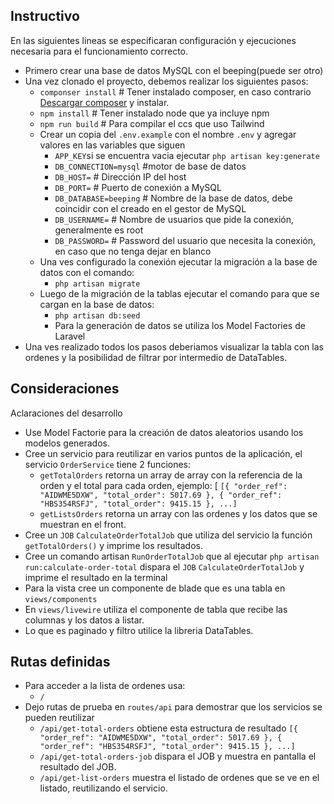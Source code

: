 
## Instructivo

En las siguientes lineas se especificaran configuración y ejecuciones necesaria para el funcionamiento correcto.

+ Primero crear una base de datos MySQL con el beeping(puede ser otro)
+ Una vez clonado el proyecto, debemos realizar los siguientes pasos:
    + `componser install` # Tener instalado composer, en caso contrario [Descargar composer](https://getcomposer.org/) y instalar.
    + `npm install` # Tener instalado node que ya incluye npm
    + `npm run build` # Para compilar el ccs que uso Tailwind
    + Crear un copia del `.env.example` con el nombre `.env` y agregar valores en las variables que siguen
        + `APP_KEY`si se encuentra vacia ejecutar `php artisan key:generate`
        + `DB_CONNECTION=mysql` #motor de base de datos
        + `DB_HOST=` # Dirección IP del host
        + `DB_PORT=` # Puerto de conexión a MySQL
        + `DB_DATABASE=beeping` # Nombre de la base de datos, debe coincidir con el creado en el gestor de MySQL
        + `DB_USERNAME=`  # Nombre de usuarios que pide la conexión, generalmente es root 
        + `DB_PASSWORD=`  # Password del usuario que necesita la conexión, en caso que no tenga dejar en blanco
    + Una ves configurado la conexión ejecutar la migración a la base de datos con el comando: 
        + `php artisan migrate`
    + Luego de la migración de la tablas ejecutar el comando para que se cargan en la base de datos: 
        + `php artisan db:seed`
        + Para la generación de datos se utiliza los Model Factories de Laravel
+ Una ves realizado todos los pasos deberiamos visualizar la tabla con las ordenes y la posibilidad de filtrar por intermedio de DataTables.

## Consideraciones

Aclaraciones del desarrollo

+ Use Model Factorie para la creación de datos aleatorios usando los modelos generados.
+ Cree un servicio para reutilizar en varios puntos de la aplicación, el servicio `OrderService` tiene 2 funciones:
    + `getTotalOrders` retorna un array de array con la referencia de la orden y el total para cada orden, ejemplo: [
        `[{
            "order_ref": "AIDWME5DXW",
            "total_order": 5017.69
        },
        {
            "order_ref": "HBS354RSFJ",
            "total_order": 9415.15
        }, ...]`
    + `getListsOrders` retorna un array con las ordenes y los datos que se muestran en el front.
+ Cree un `JOB` `CalculateOrderTotalJob` que utiliza del servicio la función `getTotalOrders()` y imprime los resultados.
+ Cree un comando artisan `RunOrderTotalJob` que al ejecutar `php artisan run:calculate-order-total` dispara el `JOB` `CalculateOrderTotalJob` y imprime el resultado en la terminal
+ Para la vista cree un componente de blade que es una tabla en `views/components`
+ En `views/livewire` utiliza el componente de tabla que recibe las columnas y los datos a listar.
+ Lo que es paginado y filtro utilice la libreria DataTables.

## Rutas definidas
+ Para acceder a la lista de ordenes usa:
    + `/`
+ Dejo rutas de prueba en `routes/api` para demostrar que los servicios se pueden reutilizar
    + `/api/get-total-orders` obtiene esta estructura de resultado
        `[{
            "order_ref": "AIDWME5DXW",
            "total_order": 5017.69
        },
        {
            "order_ref": "HBS354RSFJ",
            "total_order": 9415.15
        }, ...]`
    + `/api/get-total-orders-job` dispara el JOB y muestra en pantalla el resultado del JOB.
    + `/api/get-list-orders` muestra el listado de ordenes que se ve en el listado, reutilizando el servicio.